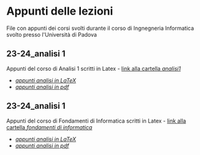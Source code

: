 # Appunti delle lezioni
File con appunti dei corsi svolti durante il corso di Ingnegneria Informatica svolto presso l'Università di Padova

## 23-24_analisi 1
Appunti del corso di Analisi 1 scritti in Latex - [link alla cartella _analisi1_](23-24_analisi%201/)
* [_appunti analisi in LaTeX_](23-24_analisi%201/analisi1.tex)
* [_appunti analisi in pdf_](23-24_analisi%201/analisi1.pdf)

## 23-24_analisi 1
Appunti del corso di Fondamenti di Informatica scritti in Latex - [link alla cartella _fondamenti di informatica_](23-24_fondamenti%20di%20informatica/)
* [_appunti analisi in LaTeX_](23-24_fondamenti%20di%20informatica/fondamenti.tex)
* [_appunti analisi in pdf_](23-24_fondamenti%20di%20informatica/fondamenti.pdf)
